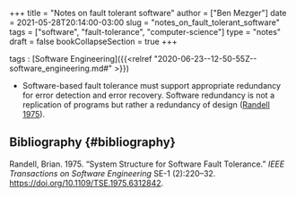 +++
title = "Notes on fault tolerant software"
author = ["Ben Mezger"]
date = 2021-05-28T20:14:00-03:00
slug = "notes_on_fault_tolerant_software"
tags = ["software", "fault-tolerance", "computer-science"]
type = "notes"
draft = false
bookCollapseSection = true
+++

tags
: [Software Engineering]({{<relref "2020-06-23--12-50-55Z--software_engineering.md#" >}})

<!--listend-->

-   Software-based fault tolerance must support appropriate redundancy for error
    detection and error recovery. Software redundancy is not a replication of
    programs but rather a redundancy of design
    ([Randell 1975](#org9e462e1)).


## Bibliography {#bibliography}

<a id="org9e462e1"></a>Randell, Brian. 1975. “System Structure for Software Fault Tolerance.” _IEEE Transactions on Software Engineering_ SE-1 (2):220–32. <https://doi.org/10.1109/TSE.1975.6312842>.